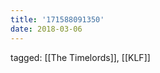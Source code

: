 ```yaml
---
title: '171588091350'
date: 2018-03-06
---
```

tagged: [[The Timelords]], [[KLF]]
<iframe frameborder="0" height="1" id="ga_target" scrolling="no" style="background-color:transparent; overflow:hidden; position:absolute; top:0; left:0; z-index:9999;" width="1"></iframe>